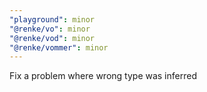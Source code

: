 ```yaml
---
"playground": minor
"@renke/vo": minor
"@renke/vod": minor
"@renke/vommer": minor
---
```


Fix a problem where wrong type was inferred
